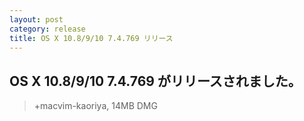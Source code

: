 ```yaml
---
layout: post
category: release
title: OS X 10.8/9/10 7.4.769 リリース
---
```

## OS X 10.8/9/10 7.4.769 がリリースされました。

> +macvim-kaoriya, 14MB DMG
